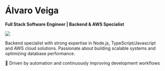 # Álvaro Veiga

**Full Stack Software Engineer | Backend & AWS Specialist**

<p>
  <a href="mailto:alvaromrveiga@gmail.com">
    <img src="https://img.shields.io/badge/-alvaromrveiga@gmail.com-277ea3?logo=gmail&logoColor=white" />
  </a>
</p>

Backend specialist with strong expertise in Node.js, TypeScript/Javascript and AWS cloud solutions. Passionate about building scalable systems and optimizing database performance.

🚀 Driven by automation and continuously improving development workflows
